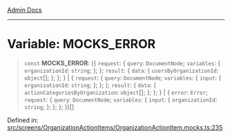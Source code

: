 [Admin Docs](/)

***

# Variable: MOCKS\_ERROR

> `const` **MOCKS\_ERROR**: (\{ `request`: \{ `query`: `DocumentNode`; `variables`: \{ `organizationId`: `string`; \}; \}; `result`: \{ `data`: \{ `usersByOrganizationId`: `object`[]; \}; \}; \} \| \{ `request`: \{ `query`: `DocumentNode`; `variables`: \{ `input`: \{ `organizationId`: `string`; \}; \}; \}; `result`: \{ `data`: \{ `actionCategoriesByOrganization`: `object`[]; \}; \}; \} \| \{ `error`: `Error`; `request`: \{ `query`: `DocumentNode`; `variables`: \{ `input`: \{ `organizationId`: `string`; \}; \}; \}; \})[]

Defined in: [src/screens/OrganizationActionItems/OrganizationActionItem.mocks.ts:235](https://github.com/PalisadoesFoundation/talawa-admin/blob/main/src/screens/OrganizationActionItems/OrganizationActionItem.mocks.ts#L235)
